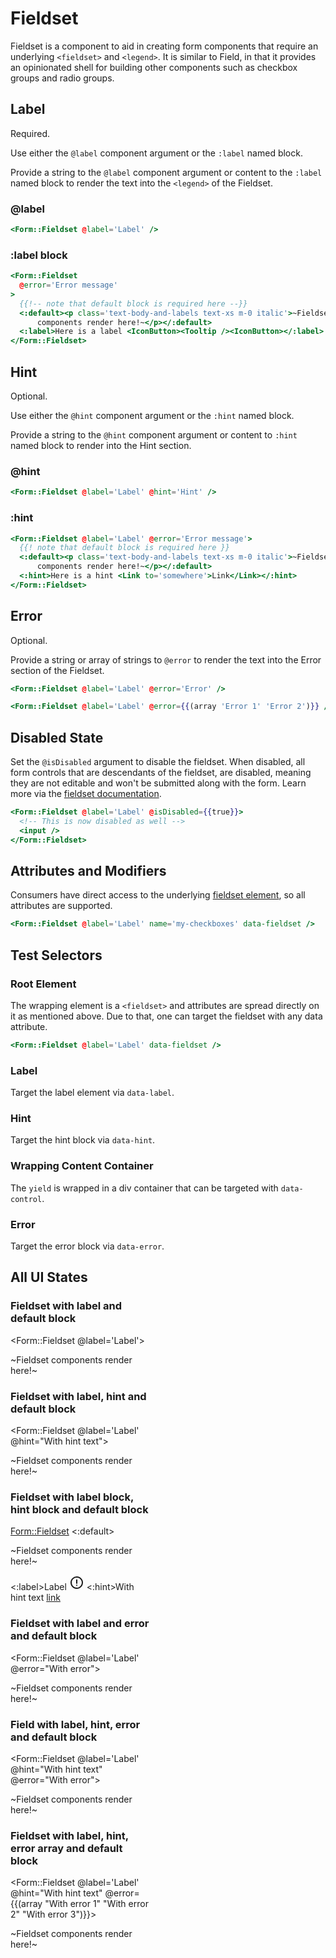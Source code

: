 # Fieldset

Fieldset is a component to aid in creating form components that require an underlying `<fieldset>` and `<legend>`. It is similar to Field, in that it provides an opinionated shell for building other components such as checkbox groups and radio groups.

## Label

Required.

Use either the `@label` component argument or the `:label` named block.

Provide a string to the `@label` component argument or content to the `:label` named block to render the text into the `<legend>` of the Fieldset.

### @label

```hbs
<Form::Fieldset @label='Label' />
```

### :label block

```hbs
<Form::Fieldset
  @error='Error message'
>
  {{!-- note that default block is required here --}}
  <:default><p class='text-body-and-labels text-xs m-0 italic'>~Fieldset
      components render here!~</p></:default>
  <:label>Here is a label <IconButton><Tooltip /><IconButton></:label>
</Form::Fieldset>
```

## Hint

Optional.

Use either the `@hint` component argument or the `:hint` named block.

Provide a string to the `@hint` component argument or content to `:hint` named block to render into the Hint section.

### @hint

```hbs
<Form::Fieldset @label='Label' @hint='Hint' />
```

### :hint

```hbs
<Form::Fieldset @label='Label' @error='Error message'>
  {{! note that default block is required here }}
  <:default><p class='text-body-and-labels text-xs m-0 italic'>~Fieldset
      components render here!~</p></:default>
  <:hint>Here is a hint <Link to='somewhere'>Link</Link></:hint>
</Form::Fieldset>
```

## Error

Optional.

Provide a string or array of strings to `@error` to render the text into the Error section of the Fieldset.

```hbs
<Form::Fieldset @label='Label' @error='Error' />
```

```hbs
<Form::Fieldset @label='Label' @error={{(array 'Error 1' 'Error 2')}} />
```

## Disabled State

Set the `@isDisabled` argument to disable the fieldset. When disabled, all form controls that are descendants of the fieldset, are disabled, meaning they are not editable and won't be submitted along with the form. Learn more via the [fieldset documentation](https://developer.mozilla.org/en-US/docs/Web/HTML/Element/fieldset#attributes).

```hbs
<Form::Fieldset @label='Label' @isDisabled={{true}}>
  <!-- This is now disabled as well -->
  <input />
</Form::Fieldset>
```

## Attributes and Modifiers

Consumers have direct access to the underlying [fieldset element](https://developer.mozilla.org/en-US/docs/Web/HTML/Element/fieldset), so all attributes are supported.

```hbs
<Form::Fieldset @label='Label' name='my-checkboxes' data-fieldset />
```

## Test Selectors

### Root Element

The wrapping element is a `<fieldset>` and attributes are spread directly on it as mentioned above. Due to that, one can target the fieldset with any data attribute.

```hbs
<Form::Fieldset @label='Label' data-fieldset />
```

### Label

Target the label element via `data-label`.

### Hint

Target the hint block via `data-hint`.

### Wrapping Content Container

The `yield` is wrapped in a div container that can be targeted with `data-control`.

### Error

Target the error block via `data-error`.

## All UI States

<div class="flex flex-col space-y-4" style="max-width: 14rem">

### Fieldset with label and default block

<Form::Fieldset @label='Label'>

  <p class='text-body-and-labels text-xs m-0 italic'>~Fieldset components render here!~</p>
</Form::Fieldset>

### Fieldset with label, hint and default block

<Form::Fieldset @label='Label' @hint="With hint text">

  <p class='text-body-and-labels text-xs m-0 italic'>~Fieldset components render here!~</p>
</Form::Fieldset>

### Fieldset with label block, hint block and default block

<Form::Fieldset>
<:default>

  <p class='text-body-and-labels text-xs m-0 italic'>~Fieldset components render here!~</p>
  </:default>
  <:label>Label <svg class="inline" xmlns="http://www.w3.org/2000/svg" width="24" height="24" stroke="currentColor" viewBox="0 0 24 24"><path d="M12 3a9 9 0 11-6.364 2.636A8.972 8.972 0 0112 3zm0 4.7v5.2m0 3.39v.01" fill="none" stroke-linecap="round" stroke-linejoin="round" stroke-width="2"></path></svg></:label>
  <:hint>With hint text <a href="https://www.crowdstrike.com/">link</a></:hint>
</Form::Fieldset>

### Fieldset with label and error and default block

<Form::Fieldset @label='Label' @error="With error">

  <p class='text-body-and-labels text-xs m-0 italic'>~Fieldset components render here!~</p>
</Form::Fieldset>

### Field with label, hint, error and default block

<Form::Fieldset @label='Label' @hint="With hint text" @error="With error">

  <p class='text-body-and-labels text-xs m-0 italic'>~Fieldset components render here!~</p>
</Form::Fieldset>

### Fieldset with label, hint, error array and default block

<Form::Fieldset @label='Label' @hint="With hint text" @error={{(array "With error 1" "With error 2" "With error 3")}}>

  <p class='text-body-and-labels text-xs m-0 italic'>~Fieldset components render here!~</p>
</Form::Fieldset>
</div>
